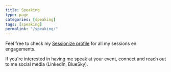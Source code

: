 ```yaml
---
title: Speaking
type: page
categories: [speaking]
tags: [speaking]
permalink: "/speaking/"
---
```


Feel free to check my [Sessionize profile](https://sessionize.com/maikvandergaag/) for all my sessions en engagements.

If you're interested in having me speak at your event, connect and reach out to me social media (LinkedIn, BlueSky).
